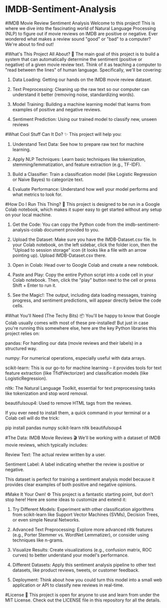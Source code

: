 # IMDB-Sentiment-Analysis

#IMDB Movie Review Sentiment Analysis
Welcome to this project! This is where we dive into the fascinating world of Natural Language Processing (NLP) to figure out if movie reviews on IMDB are positive or negative. Ever wondered what makes a review sound "good" or "bad" to a computer? We're about to find out!

#What's This Project All About? 🎯
The main goal of this project is to build a system that can automatically determine the sentiment (positive or negative) of a given movie review text. Think of it as teaching a computer to "read between the lines" of human language. Specifically, we'll be covering:

1. Data Loading: Getting our hands on the IMDB movie review dataset.

2. Text Preprocessing: Cleaning up the raw text so our computer can understand it better (removing noise, standardizing words).

3. Model Training: Building a machine learning model that learns from examples of positive and negative reviews.

4. Sentiment Prediction: Using our trained model to classify new, unseen reviews

#What Cool Stuff Can It Do? ✨
This project will help you:

1. Understand Text Data: See how to prepare raw text for machine learning.

2. Apply NLP Techniques: Learn basic techniques like tokenization, stemming/lemmatization, and feature extraction (e.g., TF-IDF).

3. Build a Classifier: Train a classification model (like Logistic Regression or Naive Bayes) to categorize text.

4. Evaluate Performance: Understand how well your model performs and what metrics to look for.

#How Do I Run This Thing? 🚀
This project is designed to be run in a Google Colab notebook, which makes it super easy to get started without any setup on your local machine.

1. Get the Code: You can copy the Python code from the imdb-sentiment-analysis-colab document provided to you.

2. Upload the Dataset: Make sure you have the IMDB-Dataset.csv file. In your Colab notebook, on the left sidebar, click the folder icon, then the "Upload to session storage" icon (it looks like a file with an arrow pointing up). Upload IMDB-Dataset.csv there.

3. Open in Colab: Head over to Google Colab and create a new notebook.

4. Paste and Play: Copy the entire Python script into a code cell in your Colab notebook. Then, click the "play" button next to the cell or press Shift + Enter to run it.

5. See the Magic!: The output, including data loading messages, training progress, and sentiment predictions, will appear directly below the code cells.

#What You'll Need (The Techy Bits) 📦
You'll be happy to know that Google Colab usually comes with most of these pre-installed! But just in case you're running this somewhere else, here are the key Python libraries this project relies on:

pandas: For handling our data (movie reviews and their labels) in a structured way.

numpy: For numerical operations, especially useful with data arrays.

scikit-learn: This is our go-to for machine learning – it provides tools for text feature extraction (like TfidfVectorizer) and classification models (like LogisticRegression).

nltk: The Natural Language Toolkit, essential for text preprocessing tasks like tokenization and stop word removal.

beautifulsoup4: Used to remove HTML tags from the reviews.

If you ever need to install them, a quick command in your terminal or a Colab cell will do the trick:

pip install pandas numpy scikit-learn nltk beautifulsoup4

#The Data: IMDB Movie Reviews 🎬
We'll be working with a dataset of IMDB movie reviews, which typically includes:

Review Text: The actual review written by a user.

Sentiment Label: A label indicating whether the review is positive or negative.

This dataset is perfect for training a sentiment analysis model because it provides clear examples of both positive and negative opinions.


#Make It Your Own! ⚙️
This project is a fantastic starting point, but don't stop here! Here are some ideas to customize and extend it:

1. Try Different Models: Experiment with other classification algorithms from scikit-learn like Support Vector Machines (SVMs), Decision Trees, or even simple Neural Networks.

2. Advanced Text Preprocessing: Explore more advanced nltk features (e.g., Porter Stemmer vs. WordNet Lemmatizer), or consider using techniques like n-grams.

3. Visualize Results: Create visualizations (e.g., confusion matrix, ROC curves) to better understand your model's performance.

4. Different Datasets: Apply this sentiment analysis pipeline to other text datasets, like product reviews, tweets, or customer feedback.

5. Deployment: Think about how you could turn this model into a small web application or API to classify new reviews in real-time.

#License 📝
This project is open for anyone to use and learn from under the MIT License. Check out the LICENSE file in this repository for all the details.
